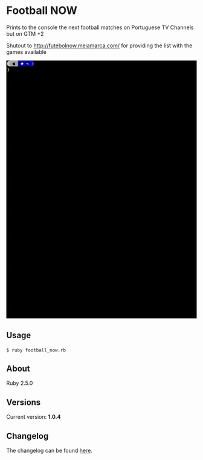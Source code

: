 # Football NOW

Prints to the console the next football matches on Portuguese TV Channels but on GTM +2

Shutout to http://futebolnow.meiamarca.com/ for providing the list with the games available

![Demo gif](https://github.com/wmanica/football_now/blob/master/blob/preview.gif)

## Usage

```
$ ruby football_now.rb
```

## About

Ruby 2.5.0

## Versions

Current version: **1.0.4**

## Changelog

The changelog can be found [here](changelog.md).

